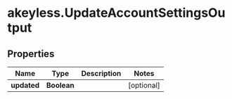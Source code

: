# akeyless.UpdateAccountSettingsOutput

## Properties

Name | Type | Description | Notes
------------ | ------------- | ------------- | -------------
**updated** | **Boolean** |  | [optional] 


